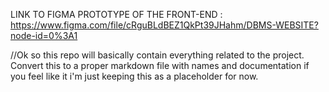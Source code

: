 LINK TO FIGMA PROTOTYPE OF THE FRONT-END : https://www.figma.com/file/cRguBLdBEZ1QkPt39JHahm/DBMS-WEBSITE?node-id=0%3A1


//Ok so this repo will basically contain everything related to the project. Convert this to a proper markdown file with names and documentation if you feel like it i'm just keeping this as a placeholder for now.
